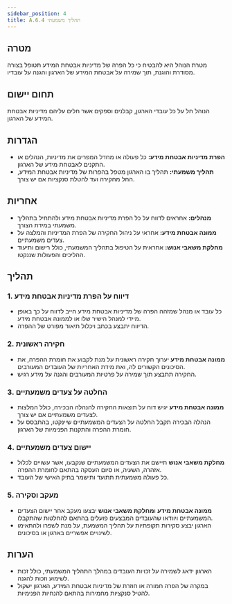 ```yaml
---
sidebar_position: 4  
title: A.6.4 תהליך משמעתי
---
```


## מטרה
מטרת הנוהל היא להבטיח כי כל הפרה של מדיניות אבטחת המידע תטופל בצורה מסודרת והוגנת, תוך שמירה על אבטחת המידע של הארגון והגנה על עובדיו.

## תחום יישום
הנוהל חל על כל עובדי הארגון, קבלנים וספקים אשר חלים עליהם מדיניות אבטחת המידע של הארגון.

## הגדרות
- **הפרת מדיניות אבטחת מידע:** כל פעולה או מחדל המפרים את מדיניות, הנהלים או התקנים לאבטחת מידע של הארגון.
- **תהליך משמעתי:** תהליך בו הארגון מטפל בהפרות של מדיניות אבטחת המידע, החל מחקירה ועד להטלת סנקציות אם יש צורך.

## אחריות
- **מנהלים:** אחראים לדווח על כל הפרת מדיניות אבטחת מידע ולהתחיל בתהליך משמעתי במידת הצורך.
- **ממונה אבטחת מידע:** אחראי על ניהול החקירה של הפרת המדיניות והמלצה על צעדים משמעתיים.
- **מחלקת משאבי אנוש:** אחראית על הטיפול בתהליך המשמעתי, כולל רישום ותיעוד ההליכים והפעולות שננקטו.

## תהליך

### 1. דיווח על הפרת מדיניות אבטחת מידע
- כל עובד או מנהל שמזהה הפרה של מדיניות אבטחת מידע חייב לדווח על כך באופן מיידי למנהל הישיר שלו או לממונה אבטחת מידע.
- הדיווח יתבצע בכתב ויכלול תיאור מפורט של ההפרה.

### 2. חקירה ראשונית
- **ממונה אבטחת מידע** יערוך חקירה ראשונית על מנת לקבוע את חומרת ההפרה, את הסיכונים הקשורים לה, ואת מידת האחריות של העובדים המעורבים.
- החקירה תתבצע תוך שמירה על פרטיות המעורבים והגנה על מידע רגיש.

### 3. החלטה על צעדים משמעתיים
- **ממונה אבטחת מידע** יגיש דוח על תוצאות החקירה להנהלה הבכירה, כולל המלצות לצעדים משמעתיים אם יש צורך.
- הנהלה הבכירה תקבל החלטה על הצעדים המשמעתיים שיינקטו, בהתבסס על חומרת ההפרה והתקנות הפנימיות של הארגון.

### 4. יישום צעדים משמעתיים
- **מחלקת משאבי אנוש** תיישם את הצעדים המשמעתיים שנקבעו, אשר עשויים לכלול אזהרה, השעיה, או סיום העסקה בהתאם לחומרת ההפרה.
- כל פעולה משמעתית תתועד ותישמר בתיק האישי של העובד.

### 5. מעקב וסקירה
- **ממונה אבטחת מידע** ו**מחלקת משאבי אנוש** יבצעו מעקב אחר יישום הצעדים המשמעתיים ויוודאו שהעובדים המבצעים פועלים בהתאם להחלטות שהתקבלו.
- הארגון יבצע סקירות תקופתיות על תהליך המשמעת, על מנת לשפרו ולהתאימו לשינויים אפשריים בארגון או בסיכונים.

## הערות
- הארגון ידאג לשמירה על זכויות העובדים במהלך התהליך המשמעתי, כולל זכות לשימוע וזכות להגנה.
- במקרה של הפרה חמורה או חוזרת של מדיניות אבטחת המידע, הארגון ישקול להטיל סנקציות מחמירות בהתאם להנחיות הפנימיות.
